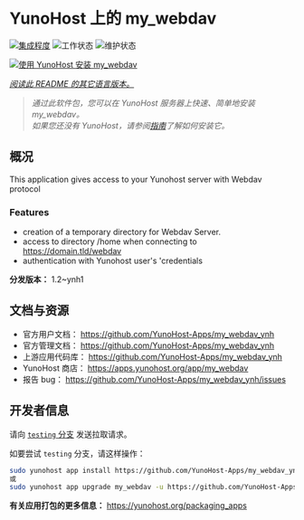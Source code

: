 <!--
注意：此 README 由 <https://github.com/YunoHost/apps/tree/master/tools/readme_generator> 自动生成
请勿手动编辑。
-->

# YunoHost 上的 my_webdav

[![集成程度](https://dash.yunohost.org/integration/my_webdav.svg)](https://ci-apps.yunohost.org/ci/apps/my_webdav/) ![工作状态](https://ci-apps.yunohost.org/ci/badges/my_webdav.status.svg) ![维护状态](https://ci-apps.yunohost.org/ci/badges/my_webdav.maintain.svg)

[![使用 YunoHost 安装 my_webdav](https://install-app.yunohost.org/install-with-yunohost.svg)](https://install-app.yunohost.org/?app=my_webdav)

*[阅读此 README 的其它语言版本。](./ALL_README.md)*

> *通过此软件包，您可以在 YunoHost 服务器上快速、简单地安装 my_webdav。*  
> *如果您还没有 YunoHost，请参阅[指南](https://yunohost.org/install)了解如何安装它。*

## 概况

This application gives access to your Yunohost server with Webdav protocol

### Features

- creation of a temporary directory for Webdav Server. 
- access to directory /home when connecting to https://domain.tld/webdav
- authentication with Yunohost user's 'credentials


**分发版本：** 1.2~ynh1

## 文档与资源

- 官方用户文档： <https://github.com/YunoHost-Apps/my_webdav_ynh>
- 官方管理文档： <https://github.com/YunoHost-Apps/my_webdav_ynh>
- 上游应用代码库： <https://github.com/YunoHost-Apps/my_webdav_ynh>
- YunoHost 商店： <https://apps.yunohost.org/app/my_webdav>
- 报告 bug： <https://github.com/YunoHost-Apps/my_webdav_ynh/issues>

## 开发者信息

请向 [`testing` 分支](https://github.com/YunoHost-Apps/my_webdav_ynh/tree/testing) 发送拉取请求。

如要尝试 `testing` 分支，请这样操作：

```bash
sudo yunohost app install https://github.com/YunoHost-Apps/my_webdav_ynh/tree/testing --debug
或
sudo yunohost app upgrade my_webdav -u https://github.com/YunoHost-Apps/my_webdav_ynh/tree/testing --debug
```

**有关应用打包的更多信息：** <https://yunohost.org/packaging_apps>
